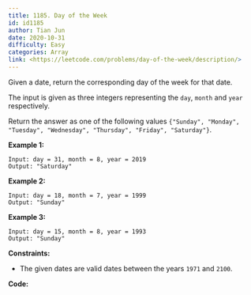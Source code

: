 ```yaml
---
title: 1185. Day of the Week
id: id1185
author: Tian Jun
date: 2020-10-31
difficulty: Easy
categories: Array
link: <https://leetcode.com/problems/day-of-the-week/description/>
---
```


Given a date, return the corresponding day of the week for that date.

The input is given as three integers representing the `day`, `month` and
`year` respectively.

Return the answer as one of the following values `{"Sunday", "Monday",
"Tuesday", "Wednesday", "Thursday", "Friday", "Saturday"}`.



**Example 1:**
            
	Input: day = 31, month = 8, year = 2019    
	Output: "Saturday"    

**Example 2:**
            
	Input: day = 18, month = 7, year = 1999    
	Output: "Sunday"    

**Example 3:**
            
	Input: day = 15, month = 8, year = 1993    
	Output: "Sunday"    



**Constraints:**

  * The given dates are valid dates between the years `1971` and `2100`.


**Code:**
